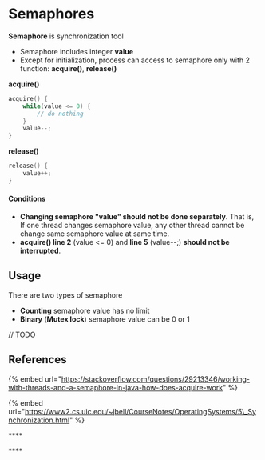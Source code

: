 # Semaphores

**Semaphore** is synchronization tool

* Semaphore includes integer **value**
* Except for initialization, process can access to semaphore only with 2 function: **acquire\(\)**, **release\(\)**

**acquire\(\)**

```c
acquire() {
    while(value <= 0) {
        // do nothing
    }
    value--;
}
```

**release\(\)**

```c
release() {
    value++;
}
```

#### Conditions

* **Changing semaphore "value" should not be done separately**. That is, If one thread changes semaphore value, any other thread cannot be change same semaphore value at same time.
* **acquire\(\) line 2** \(value &lt;= 0\) and **line 5** \(value--;\) **should not be interrupted**.

## Usage

There are two types of semaphore

* **Counting** semaphore value has no limit
* **Binary** \(**Mutex lock**\) semaphore value can be 0 or 1





// TODO

## References

{% embed url="https://stackoverflow.com/questions/29213346/working-with-threads-and-a-semaphore-in-java-how-does-acquire-work" %}

{% embed url="https://www2.cs.uic.edu/~jbell/CourseNotes/OperatingSystems/5\_Synchronization.html" %}













\*\*\*\*

\*\*\*\*

